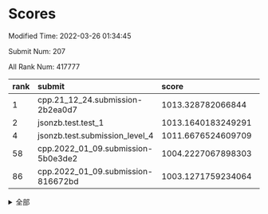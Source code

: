 # Scores

Modified Time: 2022-03-26 01:34:45

Submit Num: 207

All Rank Num: 417777

| rank |               submit               |       score        |       sigma        | pk_num |
| :--- | :--------------------------------- | :----------------- | :----------------- | :----- |
| 1    | cpp.21_12_24.submission-2b2ea0d7   | 1013.328782066844  | 0.8148524681001539 | 8072   |
| 2    | jsonzb.test.test_1                 | 1013.1640183249291 | 0.8117005406676157 | 8072   |
| 4    | jsonzb.test.submission_level_4     | 1011.6676524609709 | 0.756748953617617  | 8072   |
| 58   | cpp.2022_01_09.submission-5b0e3de2 | 1004.2227067898303 | 0.7227825696866098 | 8071   |
| 86   | cpp.2022_01_09.submission-816672bd | 1003.1271759234064 | 0.717297718358743  | 8075   |


<details>
<summary>全部</summary>

| rank |                 submit                 |       score        |       sigma        | pk_num |
| :--- | :------------------------------------- | :----------------- | :----------------- | :----- |
| 1    | cpp.21_12_24.submission-2b2ea0d7       | 1013.328782066844  | 0.8148524681001539 | 8072   |
| 2    | jsonzb.test.test_1                     | 1013.1640183249291 | 0.8117005406676157 | 8072   |
| 3    | gobigger.level_3.submission_level_3_22 | 1011.881305663942  | 0.7853057753543018 | 8076   |
| 4    | jsonzb.test.submission_level_4         | 1011.6676524609709 | 0.756748953617617  | 8072   |
| 5    | gobigger.level_3.submission_level_3_19 | 1011.445761910678  | 0.7794583565744269 | 8073   |
| 6    | gobigger.level_3.submission_level_3_1  | 1011.3547806812534 | 0.7707872700734156 | 8072   |
| 7    | gobigger.level_3.submission_level_3_8  | 1011.3429226997239 | 0.7753729329705159 | 8073   |
| 8    | gobigger.level_3.submission_level_3_49 | 1011.0385292831692 | 0.7583080431055604 | 8075   |
| 9    | gobigger.level_3.submission_level_3_27 | 1011.0217453795995 | 0.7557022810911834 | 8073   |
| 10   | gobigger.level_3.submission_level_3_26 | 1010.9865876050493 | 0.7798376246166836 | 8070   |
| 11   | gobigger.level_3.submission_level_3_29 | 1010.9671822053712 | 0.7650112514320524 | 8072   |
| 12   | gobigger.level_3.submission_level_3_13 | 1010.8324265713268 | 0.7636326673245363 | 8071   |
| 13   | gobigger.level_3.submission_level_3_3  | 1010.8164644403931 | 0.784377957116593  | 8071   |
| 14   | gobigger.level_3.submission_level_3_25 | 1010.8018792823651 | 0.7703457091556708 | 8076   |
| 15   | gobigger.level_3.submission_level_3_15 | 1010.7502187136573 | 0.7788593965851917 | 8072   |
| 16   | gobigger.level_3.submission_level_3_9  | 1010.5796000796947 | 0.7694562504082626 | 8067   |
| 17   | gobigger.level_3.submission_level_3_30 | 1010.4956327371169 | 0.7778294051899532 | 8076   |
| 18   | gobigger.level_3.submission_level_3_32 | 1010.4953920182251 | 0.7698784524959544 | 8073   |
| 19   | gobigger.level_3.submission_level_3_14 | 1010.4756217931797 | 0.7583494208885438 | 8075   |
| 20   | gobigger.level_3.submission_level_3_43 | 1010.3869001100534 | 0.7608189015631324 | 8069   |
| 21   | gobigger.level_3.submission_level_3_35 | 1010.3661700652716 | 0.7609355634490959 | 8071   |
| 22   | gobigger.level_3.submission_level_3_45 | 1010.2248810023177 | 0.7692380053198352 | 8071   |
| 23   | gobigger.level_3.submission_level_3_12 | 1010.207380261897  | 0.7646439783001886 | 8069   |
| 24   | gobigger.level_3.submission_level_3_42 | 1010.0832002829438 | 0.7704174540161236 | 8071   |
| 25   | gobigger.level_3.submission_level_3_31 | 1010.0735357220336 | 0.7403691297379696 | 8069   |
| 26   | gobigger.level_3.submission_level_3_44 | 1010.0531063739286 | 0.7641347524344754 | 8077   |
| 27   | gobigger.level_3.submission_level_3_47 | 1010.0368018480523 | 0.7476525137269957 | 8069   |
| 28   | gobigger.level_3.submission_level_3_11 | 1009.9963980706893 | 0.7704821117626913 | 8075   |
| 29   | gobigger.level_3.submission_level_3_4  | 1009.9722914698666 | 0.7690703482494918 | 8076   |
| 30   | gobigger.level_3.submission_level_3_41 | 1009.9385278989957 | 0.7537576962922989 | 8072   |
| 31   | gobigger.level_3.submission_level_3_48 | 1009.8924958710958 | 0.7483299182028691 | 8073   |
| 32   | gobigger.level_3.submission_level_3_10 | 1009.8424385164097 | 0.7414733772781887 | 8072   |
| 33   | gobigger.level_3.submission_level_3_24 | 1009.8282886170255 | 0.7561299203375547 | 8074   |
| 34   | gobigger.level_3.submission_level_3_21 | 1009.8223376212485 | 0.7392539968842268 | 8073   |
| 35   | gobigger.level_3.submission_level_3_23 | 1009.7771193300473 | 0.7455542451381768 | 8076   |
| 36   | gobigger.level_3.submission_level_3_33 | 1009.7526594853001 | 0.7673247308114844 | 8075   |
| 37   | gobigger.level_3.submission_level_3_18 | 1009.7497341475406 | 0.7839430230514975 | 8074   |
| 38   | gobigger.level_3.submission_level_3_17 | 1009.7376413552603 | 0.7618684815932735 | 8070   |
| 39   | gobigger.level_3.submission_level_3_6  | 1009.6290006059919 | 0.7513021965821051 | 8068   |
| 40   | gobigger.level_3.submission_level_3_37 | 1009.6146069739175 | 0.7273171040839586 | 8075   |
| 41   | gobigger.level_3.submission_level_3_28 | 1009.5763503930102 | 0.7661621774302968 | 8077   |
| 42   | gobigger.level_3.submission_level_3_2  | 1009.493074611033  | 0.7587415206607661 | 8071   |
| 43   | gobigger.level_3.submission_level_3_38 | 1009.4382342885955 | 0.7471534099340633 | 8078   |
| 44   | gobigger.level_3.submission_level_3_20 | 1009.3793098735832 | 0.7562492163798293 | 8071   |
| 45   | gobigger.level_3.submission_level_3_7  | 1009.3734372032496 | 0.7617768647720237 | 8073   |
| 46   | gobigger.level_3.submission_level_3_46 | 1009.2858274794141 | 0.7420805509580852 | 8072   |
| 47   | gobigger.level_3.submission_level_3_0  | 1009.0952975762441 | 0.7515702815328754 | 8073   |
| 48   | gobigger.level_3.submission_level_3_16 | 1009.0179012010911 | 0.7447021697455508 | 8072   |
| 49   | gobigger.level_3.submission_level_3_34 | 1009.0053382492225 | 0.7247652346052992 | 8072   |
| 50   | gobigger.level_3.submission_level_3_40 | 1008.3987256849823 | 0.725682499538712  | 8077   |
| 51   | gobigger.level_3.submission_level_3_5  | 1008.2538836260312 | 0.7452181635922932 | 8075   |
| 52   | gobigger.level_3.submission_level_3_39 | 1008.1558552769517 | 0.7457271093995876 | 8076   |
| 53   | gobigger.level_3.submission_level_3_36 | 1008.1061804700566 | 0.7399122221743674 | 8070   |
| 54   | gobigger.level_1.submission_level_1_26 | 1005.98134272379   | 0.7345675934729473 | 8074   |
| 55   | gobigger.level_1.submission_level_1_33 | 1004.9028456622302 | 0.7187350834377446 | 8073   |
| 56   | gobigger.level_1.submission_level_1_42 | 1004.6291080821801 | 0.7128188839803988 | 8072   |
| 57   | gobigger.level_1.submission_level_1_24 | 1004.5109319661092 | 0.7155201099991065 | 8076   |
| 58   | cpp.2022_01_09.submission-5b0e3de2     | 1004.2227067898303 | 0.7227825696866098 | 8071   |
| 59   | gobigger.level_1.submission_level_1_30 | 1004.2067210654196 | 0.7261612093311586 | 8074   |
| 60   | gobigger.level_1.submission_level_1_3  | 1004.1802531282897 | 0.7278265380133667 | 8077   |
| 61   | gobigger.level_1.submission_level_1_13 | 1004.1113232513505 | 0.7122289489813828 | 8076   |
| 62   | gobigger.level_1.submission_level_1_18 | 1004.0802005998338 | 0.723393378879441  | 8067   |
| 63   | gobigger.level_1.submission_level_1_45 | 1003.9484495625371 | 0.7313474569065829 | 8078   |
| 64   | gobigger.level_1.submission_level_1_15 | 1003.9112720665196 | 0.7209504467985844 | 8074   |
| 65   | gobigger.level_1.submission_level_1_16 | 1003.8474832512308 | 0.7208335213058452 | 8073   |
| 66   | gobigger.level_1.submission_level_1_4  | 1003.802562805024  | 0.7090757284228527 | 8077   |
| 67   | gobigger.level_1.submission_level_1_14 | 1003.7549032250487 | 0.7171615259687212 | 8077   |
| 68   | gobigger.level_1.submission_level_1_22 | 1003.5653607684926 | 0.7193296721885017 | 8072   |
| 69   | gobigger.level_1.submission_level_1_19 | 1003.5389538471137 | 0.71357542029792   | 8075   |
| 70   | gobigger.level_1.submission_level_1_28 | 1003.5326674988091 | 0.7205049183260219 | 8070   |
| 71   | gobigger.level_1.submission_level_1_27 | 1003.5237315266988 | 0.7146378295449849 | 8077   |
| 72   | gobigger.level_1.submission_level_1_6  | 1003.5028792564966 | 0.7277328991625542 | 8075   |
| 73   | gobigger.level_1.submission_level_1_49 | 1003.4754617189653 | 0.7211968234662722 | 8074   |
| 74   | gobigger.level_1.submission_level_1_37 | 1003.4740686892808 | 0.7184973763534216 | 8074   |
| 75   | gobigger.level_1.submission_level_1_20 | 1003.4464955829974 | 0.7281934184808155 | 8075   |
| 76   | gobigger.level_1.submission_level_1_46 | 1003.3880471705103 | 0.7209554934805846 | 8074   |
| 77   | gobigger.level_1.submission_level_1_36 | 1003.3418208175493 | 0.7252356214018176 | 8080   |
| 78   | gobigger.level_1.submission_level_1_29 | 1003.3185557473445 | 0.7113699718867924 | 8070   |
| 79   | gobigger.level_1.submission_level_1_34 | 1003.2957269834861 | 0.717432495645566  | 8075   |
| 80   | gobigger.level_1.submission_level_1_23 | 1003.2298772651626 | 0.7079957096640153 | 8067   |
| 81   | gobigger.level_1.submission_level_1_35 | 1003.1996585491701 | 0.7231070105236453 | 8076   |
| 82   | gobigger.level_1.submission_level_1_48 | 1003.1940313920218 | 0.7171000376302287 | 8073   |
| 83   | gobigger.level_1.submission_level_1_8  | 1003.1555748431659 | 0.7121356297445026 | 8075   |
| 84   | gobigger.level_1.submission_level_1_0  | 1003.1510040073581 | 0.7055518207929444 | 8072   |
| 85   | gobigger.level_1.submission_level_1_21 | 1003.1426628402337 | 0.725528814035275  | 8076   |
| 86   | cpp.2022_01_09.submission-816672bd     | 1003.1271759234064 | 0.717297718358743  | 8075   |
| 87   | gobigger.level_1.submission_level_1_25 | 1003.0881904363611 | 0.70712618441663   | 8071   |
| 88   | gobigger.level_1.submission_level_1_12 | 1003.0836313611558 | 0.7073664812078698 | 8077   |
| 89   | gobigger.level_1.submission_level_1_2  | 1003.0814800073281 | 0.7141410056868522 | 8073   |
| 90   | gobigger.level_1.submission_level_1_39 | 1003.0034604480113 | 0.7063598934260317 | 8074   |
| 91   | gobigger.level_1.submission_level_1_32 | 1002.9896322439191 | 0.7106149116366274 | 8077   |
| 92   | gobigger.level_1.submission_level_1_11 | 1002.8606866558519 | 0.721828804713133  | 8069   |
| 93   | gobigger.level_1.submission_level_1_44 | 1002.8109694494184 | 0.7212081884784121 | 8069   |
| 94   | gobigger.level_1.submission_level_1_17 | 1002.8103299067205 | 0.7136118139672698 | 8073   |
| 95   | gobigger.level_1.submission_level_1_31 | 1002.776952159078  | 0.7093404051780686 | 8069   |
| 96   | gobigger.level_1.submission_level_1_1  | 1002.7466837230719 | 0.7208169189717344 | 8071   |
| 97   | gobigger.level_1.submission_level_1_38 | 1002.7185358818269 | 0.7100085295961029 | 8074   |
| 98   | gobigger.level_1.submission_level_1_10 | 1002.6674178219016 | 0.7168645684222119 | 8072   |
| 99   | gobigger.level_1.submission_level_1_47 | 1002.6399457737037 | 0.7108972644448471 | 8076   |
| 100  | gobigger.level_1.submission_level_1_43 | 1002.5759826958159 | 0.7071784792751983 | 8073   |
| 101  | gobigger.level_1.submission_level_1_5  | 1002.4793550546023 | 0.7088715871697141 | 8076   |
| 102  | gobigger.level_1.submission_level_1_40 | 1002.45341003854   | 0.7021243849717341 | 8070   |
| 103  | gobigger.level_1.submission_level_1_9  | 1002.3010266882512 | 0.7142939918758063 | 8071   |
| 104  | gobigger.level_1.submission_level_1_41 | 1002.2438421675142 | 0.7126314612723431 | 8074   |
| 105  | gobigger.level_1.submission_level_1_7  | 1002.1100623728249 | 0.7198769604004156 | 8071   |
| 106  | gobigger.random.submission_random_24   | 997.5315071319342  | 0.7060542354414543 | 8074   |
| 107  | gobigger.random.submission_random_18   | 997.333031223203   | 0.7032927881294525 | 8072   |
| 108  | gobigger.random.submission_random_42   | 996.9707829081045  | 0.7043155635309287 | 8072   |
| 109  | gobigger.random.submission_random_17   | 996.9371905919123  | 0.7156883023657529 | 8076   |
| 110  | gobigger.random.submission_random_28   | 996.9114844487713  | 0.7074525120863958 | 8073   |
| 111  | gobigger.random.submission_random_26   | 996.8856985162879  | 0.7188245068460741 | 8075   |
| 112  | gobigger.random.submission_random_36   | 996.8275234142942  | 0.7087960410539249 | 8076   |
| 113  | gobigger.random.submission_random_16   | 996.800208825375   | 0.703044728834729  | 8073   |
| 114  | gobigger.random.submission_random_11   | 996.7220286221233  | 0.7164103119147955 | 8078   |
| 115  | gobigger.random.submission_random_9    | 996.592130427492   | 0.7122597506374272 | 8076   |
| 116  | gobigger.random.submission_random_27   | 996.5306484627424  | 0.7050655430472927 | 8073   |
| 117  | gobigger.random.submission_random_4    | 996.5180761626741  | 0.711583848648874  | 8074   |
| 118  | gobigger.random.submission_random_31   | 996.3594994260206  | 0.7184824146387665 | 8069   |
| 119  | gobigger.random.submission_random_12   | 996.2747232235879  | 0.7203774014464348 | 8067   |
| 120  | gobigger.random.submission_random_6    | 996.2398655218763  | 0.7170163158375242 | 8070   |
| 121  | gobigger.random.submission_random_49   | 996.207412861878   | 0.7075000729228502 | 8079   |
| 122  | gobigger.random.submission_random_2    | 996.1944672866192  | 0.7063412921139514 | 8074   |
| 123  | gobigger.random.submission_random_8    | 996.1556897426561  | 0.7044938104423112 | 8068   |
| 124  | gobigger.random.submission_random_29   | 996.1397165698472  | 0.7038956214282024 | 8074   |
| 125  | gobigger.random.submission_random_33   | 996.0736716741793  | 0.701531536955593  | 8074   |
| 126  | gobigger.random.submission_random_38   | 996.0728045047506  | 0.7190452299826664 | 8073   |
| 127  | gobigger.random.submission_random_14   | 996.0668912407127  | 0.7022082986372981 | 8075   |
| 128  | gobigger.random.submission_random_30   | 996.0639507800654  | 0.7041965927149929 | 8074   |
| 129  | gobigger.random.submission_random_41   | 996.0031680782595  | 0.7106120712684919 | 8074   |
| 130  | gobigger.random.submission_random_47   | 995.9604438679848  | 0.7092334479464909 | 8071   |
| 131  | gobigger.random.submission_random_46   | 995.9474075125217  | 0.7114909295377051 | 8075   |
| 132  | gobigger.random.submission_random_35   | 995.8012685069839  | 0.7102861730506679 | 8070   |
| 133  | gobigger.random.submission_random_5    | 995.7711495680201  | 0.7006055510613669 | 8074   |
| 134  | gobigger.random.submission_random_3    | 995.7666468669419  | 0.706214846172314  | 8070   |
| 135  | gobigger.random.submission_random_1    | 995.7102531139242  | 0.7048130810529442 | 8073   |
| 136  | gobigger.random.submission_random_22   | 995.7086623685786  | 0.7083047432781725 | 8070   |
| 137  | gobigger.random.submission_random_44   | 995.7065161497009  | 0.7088155595771648 | 8075   |
| 138  | gobigger.random.submission_random_21   | 995.6629508069109  | 0.7103396349073088 | 8079   |
| 139  | gobigger.random.submission_random_25   | 995.6448119221668  | 0.7195763467727662 | 8072   |
| 140  | gobigger.random.submission_random_10   | 995.5175951852906  | 0.7167058679894289 | 8068   |
| 141  | gobigger.random.submission_random_39   | 995.4727759580916  | 0.7195439171904312 | 8072   |
| 142  | gobigger.random.submission_random_20   | 995.4016238573149  | 0.7108763871458373 | 8077   |
| 143  | gobigger.random.submission_random_40   | 995.3211215321386  | 0.7199214728221585 | 8072   |
| 144  | gobigger.random.submission_random_48   | 995.2699238646803  | 0.7093641134229752 | 8077   |
| 145  | gobigger.random.submission_random_15   | 995.2069680394358  | 0.7108634155904616 | 8072   |
| 146  | gobigger.random.submission_random_32   | 995.2042159389058  | 0.7151329410430061 | 8075   |
| 147  | gobigger.random.submission_random_13   | 995.1943983265809  | 0.713898723929429  | 8067   |
| 148  | gobigger.random.submission_random_7    | 995.1757719167921  | 0.7201967515958259 | 8072   |
| 149  | gobigger.random.submission_random_23   | 995.1179159861292  | 0.7147844535345673 | 8071   |
| 150  | gobigger.random.submission_random_37   | 995.0695566022739  | 0.6988045872968399 | 8071   |
| 151  | gobigger.random.submission_random_45   | 995.0620380363375  | 0.7104294758163425 | 8076   |
| 152  | gobigger.random.submission_random_0    | 994.9660564760046  | 0.7254283302664164 | 8069   |
| 153  | gobigger.random.submission_random_19   | 994.9415118388648  | 0.7150753249870218 | 8077   |
| 154  | gobigger.random.submission_random_43   | 994.6663542970367  | 0.7134773662191745 | 8072   |
| 155  | gobigger.random.submission_random_34   | 994.2316202293288  | 0.7074069177405455 | 8071   |
| 156  | gobigger.level_2.submission_level_2_21 | 994.049088816972   | 0.7235038596271719 | 8072   |
| 157  | gobigger.level_2.submission_level_2_20 | 993.6655967318627  | 0.7337600158916336 | 8069   |
| 158  | gobigger.level_2.submission_level_2_38 | 993.4562398975984  | 0.7217965846085019 | 8073   |
| 159  | gobigger.level_2.submission_level_2_2  | 993.3850432789482  | 0.7358948450213675 | 8072   |
| 160  | gobigger.level_2.submission_level_2_0  | 993.345775194445   | 0.7427349640916423 | 8071   |
| 161  | gobigger.level_2.submission_level_2_17 | 993.3081608427137  | 0.7328997949217287 | 8075   |
| 162  | gobigger.level_2.submission_level_2_6  | 993.2733531297088  | 0.7317917748287611 | 8074   |
| 163  | gobigger.level_2.submission_level_2_1  | 993.2528064410702  | 0.7395587274653377 | 8074   |
| 164  | gobigger.level_2.submission_level_2_4  | 993.1812549952657  | 0.7397897156482248 | 8071   |
| 165  | gobigger.level_2.submission_level_2_18 | 993.1741999304927  | 0.7494331692423046 | 8072   |
| 166  | gobigger.level_2.submission_level_2_46 | 993.0893566556158  | 0.7373476140072661 | 8075   |
| 167  | gobigger.level_2.submission_level_2_37 | 993.0209071783391  | 0.7415969371491659 | 8072   |
| 168  | gobigger.level_2.submission_level_2_26 | 992.7505100635486  | 0.7358788648084837 | 8072   |
| 169  | gobigger.level_2.submission_level_2_19 | 992.748859552616   | 0.7495160255497224 | 8076   |
| 170  | gobigger.level_2.submission_level_2_47 | 992.735081525613   | 0.7248003232010056 | 8071   |
| 171  | gobigger.level_2.submission_level_2_49 | 992.6254231336716  | 0.7515017045823157 | 8077   |
| 172  | gobigger.level_2.submission_level_2_15 | 992.6120976515373  | 0.7351831117765937 | 8073   |
| 173  | gobigger.level_2.submission_level_2_12 | 992.5994083864896  | 0.7567720446118837 | 8069   |
| 174  | gobigger.level_2.submission_level_2_36 | 992.4945420217105  | 0.746605478228771  | 8070   |
| 175  | gobigger.level_2.submission_level_2_41 | 992.454999311327   | 0.7593775361050141 | 8071   |
| 176  | gobigger.level_2.submission_level_2_45 | 992.4349641426852  | 0.7337447383721597 | 8071   |
| 177  | gobigger.level_2.submission_level_2_28 | 992.4111841588632  | 0.7412692872648022 | 8072   |
| 178  | gobigger.level_2.submission_level_2_22 | 992.32556452313    | 0.746273332713386  | 8075   |
| 179  | gobigger.level_2.submission_level_2_43 | 992.3061807958853  | 0.7402968746634666 | 8077   |
| 180  | gobigger.level_2.submission_level_2_25 | 992.249723894098   | 0.7504446627601871 | 8072   |
| 181  | gobigger.level_2.submission_level_2_3  | 992.093112094752   | 0.7467961610139665 | 8065   |
| 182  | gobigger.level_2.submission_level_2_14 | 992.0380442839958  | 0.7448617382323541 | 8068   |
| 183  | gobigger.level_2.submission_level_2_39 | 992.0293153663699  | 0.7500624249365452 | 8074   |
| 184  | gobigger.level_2.submission_level_2_33 | 991.9919033249238  | 0.7490190344640334 | 8071   |
| 185  | gobigger.level_2.submission_level_2_24 | 991.933075009214   | 0.7678607504767133 | 8069   |
| 186  | gobigger.level_2.submission_level_2_7  | 991.8932168586429  | 0.738625163394288  | 8072   |
| 187  | gobigger.level_2.submission_level_2_23 | 991.8301471131672  | 0.7562446373748394 | 8080   |
| 188  | gobigger.level_2.submission_level_2_9  | 991.7979427404099  | 0.7577173405972801 | 8075   |
| 189  | gobigger.level_2.submission_level_2_27 | 991.7826573856291  | 0.7504645735141401 | 8075   |
| 190  | gobigger.level_2.submission_level_2_31 | 991.7762391139435  | 0.758910867258504  | 8075   |
| 191  | gobigger.level_2.submission_level_2_10 | 991.7594937086121  | 0.7520224449733588 | 8072   |
| 192  | gobigger.level_2.submission_level_2_40 | 991.6998241899262  | 0.7622430374422209 | 8078   |
| 193  | gobigger.level_2.submission_level_2_42 | 991.6516257293241  | 0.7475454066867261 | 8071   |
| 194  | gobigger.level_2.submission_level_2_35 | 991.6363385803276  | 0.7534157938179842 | 8074   |
| 195  | gobigger.level_2.submission_level_2_11 | 991.6263990988515  | 0.7434493674251069 | 8076   |
| 196  | gobigger.level_2.submission_level_2_32 | 991.5451133430461  | 0.7270966370822919 | 8076   |
| 197  | gobigger.level_2.submission_level_2_16 | 991.2737783538489  | 0.7466856511467888 | 8070   |
| 198  | gobigger.level_2.submission_level_2_29 | 991.238954713641   | 0.7753832294384592 | 8073   |
| 199  | gobigger.level_2.submission_level_2_48 | 991.2120886072374  | 0.7521486477805438 | 8071   |
| 200  | gobigger.level_2.submission_level_2_44 | 990.8933468429481  | 0.7735617469162667 | 8072   |
| 201  | gobigger.level_2.submission_level_2_13 | 990.7911983567751  | 0.7519755871376531 | 8075   |
| 202  | gobigger.level_2.submission_level_2_8  | 990.7579992492776  | 0.7331739153091341 | 8077   |
| 203  | gobigger.level_2.submission_level_2_5  | 990.6529920376611  | 0.7721662296448808 | 8065   |
| 204  | gobigger.level_2.submission_level_2_34 | 990.5152794424451  | 0.7590904305859505 | 8069   |
| 205  | gobigger.level_2.submission_level_2_30 | 990.480223492628   | 0.7752677912348592 | 8075   |
| 206  | gobigger.none.submission_none_0        | 978.1955420827355  | 1.2317749488850178 | 8074   |
| 207  | gobigger.none.submission_none_1        | 975.030527683868   | 1.4827089158335685 | 8071   |

</details>